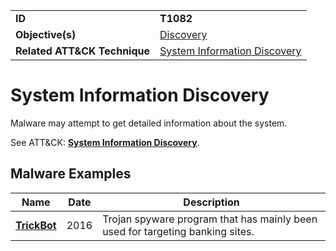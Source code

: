|||
|---------|------------------------|
|**ID**|**T1082**|
|**Objective(s)**| [Discovery](../defense-evasion)|
|**Related ATT&CK Technique**|[System Information Discovery](https://attack.mitre.org/techniques/T1082)

System Information Discovery
============================
Malware may attempt to get detailed information about the system. 

See ATT&CK: [**System Information Discovery**](https://attack.mitre.org/techniques/T1082).

Malware Examples
----------------
|Name|Date|Description|
|-----------------------------|-----------|-----------------------------|
|[**TrickBot**](../xample-malware/trickbot.md)|2016|Trojan spyware program that has mainly been used for targeting banking sites.|
